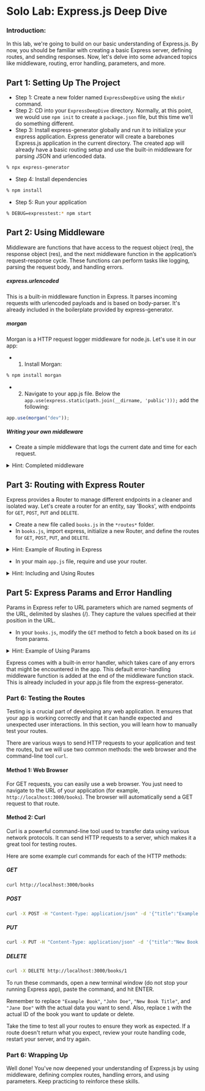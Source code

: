 # Solo Lab: Express.js Deep Dive

### Introduction:

In this lab, we're going to build on our basic understanding of Express.js. By now, you should be familiar with creating a basic Express server, defining routes, and sending responses. Now, let's delve into some advanced topics like middleware, routing, error handling, parameters, and more.

## Part 1: Setting Up The Project

- Step 1: Create a new folder named `ExpressDeepDive` using the `mkdir` command.
- Step 2: CD into your `ExpressDeepDive` directory. Normally, at this point, we would use `npm init` to create a `package.json` file, but this time we'll do something different.
- Step 3: Install express-generator globally and run it to initialize your express application. Express generator will create a barebones Express.js application in the current directory. The created app will already have a basic routing setup and use the built-in middleware for parsing JSON and urlencoded data.

```zsh
% npx express-generator
```

- Step 4: Install dependencies

```zsh
% npm install
```

- Step 5: Run your application

```zsh
% DEBUG=expresstest:* npm start
```

## Part 2: Using Middleware

Middleware are functions that have access to the request object (req), the response object (res), and the next middleware function in the application’s request-response cycle. These functions can perform tasks like logging, parsing the request body, and handling errors.

##### express.urlencoded

This is a built-in middleware function in Express. It parses incoming requests with urlencoded payloads and is based on body-parser. It's already included in the boilerplate provided by express-generator.

##### morgan

Morgan is a HTTP request logger middleware for node.js. Let's use it in our app:

- 1. Install Morgan:

```zsh
% npm install morgan
```

- 2. Navigate to your app.js file. Below the `app.use(express.static(path.join(__dirname, 'public')));` add the following:

```javascript
app.use(morgan("dev"));
```

##### Writing your own middleware

- Create a simple middleware that logs the current date and time for each request.

<details>
<summary>Hint: Completed middleware</summary>

```javascript
app.use((req, res, next) => {
  console.log("Request Time:", Date.now());
  next();
});
```

</details>

## Part 3: Routing with Express Router

Express provides a Router to manage different endpoints in a cleaner and isolated way. Let's create a router for an entity, say 'Books', with endpoints for `GET`, `POST`, `PUT` and `DELETE`.

- Create a new file called `books.js` in the `*routes*` folder.
- In `books.js`, import express, initialize a new Router, and define the routes for `GET`, `POST`, `PUT`, and `DELETE`.

<details>
<summary>Hint: Example of Routing in Express</summary>

```javascript
const express = require("express");
const router = express.Router();

// Implement the routes

// GET /books
router.get("/", function (req, res, next) {
  res.send("GET request to /books");
});

// POST /books
router.post("/", function (req, res, next) {
  res.send("POST request to /books");
});

// GET /books/:bookId
router.get("/:bookId", function (req, res, next) {
  res.send(`GET request to /books/${req.params.bookId}`);
});

// PUT /books/:bookId
router.put("/:bookId", function (req, res, next) {
  res.send(`PUT request to /books/${req.params.bookId}`);
});

// DELETE /books/:bookId
router.delete("/:bookId", function (req, res, next) {
  res.send(`DELETE request to /books/${req.params.bookId}`);
});

module.exports = router;
```

</details>

- In your main `app.js` file, require and use your router.

<details>
<summary>Hint: Including and Using Routes</summary>

```javascript
const bookRoutes = require("./routes/bookRoutes");

app.use("/books", bookRoutes);
```

</details>

## Part 5: Express Params and Error Handling

Params in Express refer to URL parameters which are named segments of the URL, delimited by slashes (/). They capture the values specified at their position in the URL.

- In your `books.js`, modify the `GET` method to fetch a book based on its `id` from params.

<details>
<summary>Hint: Example of Using Params</summary>

```javascript
router.get("/:id", (req, res) => {
  res.send(`GET Book with id ${req.params.id}`);
});
```

</details>

Express comes with a built-in error handler, which takes care of any errors that might be encountered in the app. This default error-handling middleware function is added at the end of the middleware function stack. This is already included in your app.js file from the express-generator.

### Part 6: Testing the Routes

Testing is a crucial part of developing any web application. It ensures that your app is working correctly and that it can handle expected and unexpected user interactions. In this section, you will learn how to manually test your routes.

There are various ways to send HTTP requests to your application and test the routes, but we will use two common methods: the web browser and the command-line tool `curl`.

#### Method 1: Web Browser

For GET requests, you can easily use a web browser. You just need to navigate to the URL of your application (for example, `http://localhost:3000/books`). The browser will automatically send a GET request to that route.

#### Method 2: Curl

Curl is a powerful command-line tool used to transfer data using various network protocols. It can send HTTP requests to a server, which makes it a great tool for testing routes.

Here are some example curl commands for each of the HTTP methods:

##### GET

```zsh
curl http://localhost:3000/books
```

##### POST

```zsh
curl -X POST -H "Content-Type: application/json" -d '{"title":"Example Book", "author":"John Doe"}' http://localhost:3000/books
```

##### PUT

```zsh
curl -X PUT -H "Content-Type: application/json" -d '{"title":"New Book Title", "author":"Jane Doe"}' http://localhost:3000/books/1
```

##### DELETE

```zsh
curl -X DELETE http://localhost:3000/books/1
```

To run these commands, open a new terminal window (do not stop your running Express app), paste the command, and hit ENTER.

Remember to replace `"Example Book"`, `"John Doe"`, `"New Book Title"`, and `"Jane Doe"` with the actual data you want to send. Also, replace `1` with the actual ID of the book you want to update or delete.

Take the time to test all your routes to ensure they work as expected. If a route doesn't return what you expect, review your route handling code, restart your server, and try again.

### Part 6: Wrapping Up

Well done! You've now deepened your understanding of Express.js by using middleware, defining complex routes, handling errors, and using parameters. Keep practicing to reinforce these skills.
